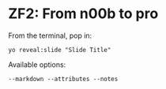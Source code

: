 
# ZF2: From n00b to pro

From the terminal, pop in:

  ```yo reveal:slide "Slide Title"```

Available options:

 ```--markdown --attributes --notes```
